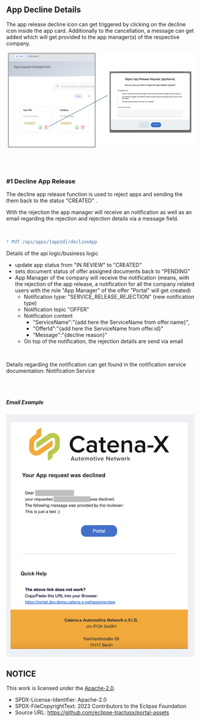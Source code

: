 ## App Decline Details

The app release decline icon can get triggered by clicking on the decline icon inside the app card. Additionally to the cancellation, a message can get added which will get provided to the app manager(s) of the respective company.
<br>

<p align="center">
<img width="1562" alt="image" src="https://raw.githubusercontent.com/eclipse-tractusx/portal-assets/main/docs/static/app-request-decline-popup.png">
</p>

<br>
<br>

### #1 Decline App Release

The decline app release function is used to reject apps and sending the them back to the status "CREATED" .

With the rejection the app manager will receive an notification as well as an email regarding the rejection and rejection details via a message field.

<br>

```diff
! PUT /api/apps/{appId}/declineApp
```

Details of the api logic/business logic

- update app status from "IN REVIEW" to "CREATED"
- sets document status of offer assigned documents back to "PENDING"
- App Manager of the company will receive the notification (means, with the rejection of the app release, a notification for all the company related users with the role "App Manager" of the offer "Portal" will get created)
  - Notification type: "SERVICE_RELEASE_REJECTION" (new notification type)
  - Notification topic "OFFER"
  - Notification content
    - "ServiceName":"{add here the ServiceName from offer.name}",
    - "OfferId":"{add here the ServiceName from offer.id}"
    - "Message":"{decline reason}"
  - On top of the notification, the rejection details are send via email

<br>

Details regarding the notification can get found in the notification service documentation: Notification Service

<br>
<br>

##### Email Example

<img width="504" alt="image" src="https://raw.githubusercontent.com/eclipse-tractusx/portal-assets/main/docs/static/app-request-decline-mail.png">

## NOTICE

This work is licensed under the [Apache-2.0](https://www.apache.org/licenses/LICENSE-2.0).

- SPDX-License-Identifier: Apache-2.0
- SPDX-FileCopyrightText: 2023 Contributors to the Eclipse Foundation
- Source URL: https://github.com/eclipse-tractusx/portal-assets
